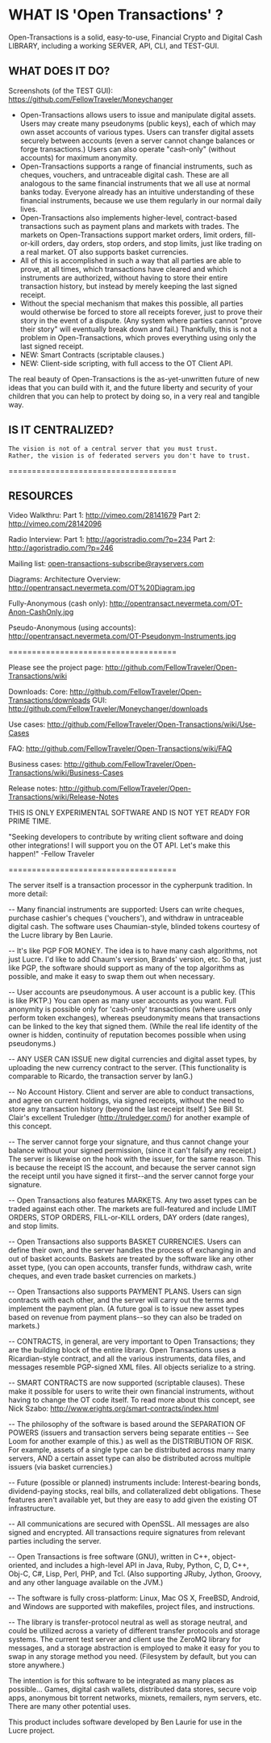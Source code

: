 WHAT IS 'Open Transactions' ?
====================================

Open-Transactions is a solid, easy-to-use, Financial Crypto and Digital Cash LIBRARY, including a working SERVER, API, CLI, and TEST-GUI.

## WHAT DOES IT DO?

Screenshots (of the TEST GUI):
https://github.com/FellowTraveler/Moneychanger

 * Open-Transactions allows users to issue and manipulate digital assets. Users may create many pseudonyms (public keys), each of which may own asset accounts of various types. Users can transfer digital assets securely between accounts (even a server cannot change balances or forge transactions.) Users can also operate "cash-only" (without accounts) for maximum anonymity.
 * Open-Transactions supports a range of financial instruments, such as cheques, vouchers, and untraceable digital cash. These are all analogous to the same financial instruments that we all use at normal banks today. Everyone already has an intuitive understanding of these financial instruments, because we use them regularly in our normal daily lives.
 * Open-Transactions also implements higher-level, contract-based transactions such as payment plans and markets with trades. The markets on Open-Transactions support market orders, limit orders, fill-or-kill orders, day orders, stop orders, and stop limits, just like trading on a real market. OT also supports basket currencies.
 * All of this is accomplished in such a way that all parties are able to prove, at all times, which transactions have cleared and which instruments are authorized, without having to store their entire transaction history, but instead by merely keeping the last signed receipt. 
 * Without the special mechanism that makes this possible, all parties would otherwise be forced to store all receipts forever, just to prove their story in the event of a dispute. (Any system where parties cannot "prove their story" will eventually break down and fail.) Thankfully, this is not a problem in Open-Transactions, which proves everything using only the last signed receipt.
 * NEW: Smart Contracts (scriptable clauses.)
 * NEW: Client-side scripting, with full access to the OT Client API.

The real beauty of Open-Transactions is the as-yet-unwritten future of new ideas that you can build with it, and the future liberty and security of your children that you can help to protect by doing so, in a very real and tangible way.

## IS IT CENTRALIZED?

	The vision is not of a central server that you must trust.
	Rather, the vision is of federated servers you don't have to trust.

====================================

## RESOURCES

Video Walkthru:
Part 1: http://vimeo.com/28141679
Part 2: http://vimeo.com/28142096

Radio Interview:
Part 1: http://agoristradio.com/?p=234
Part 2: http://agoristradio.com/?p=246

Mailing list:
open-transactions-subscribe@rayservers.com

Diagrams:
Architecture Overview: http://opentransact.nevermeta.com/OT%20Diagram.jpg

Fully-Anonymous (cash only): http://opentransact.nevermeta.com/OT-Anon-CashOnly.jpg

Pseudo-Anonymous (using accounts): http://opentransact.nevermeta.com/OT-Pseudonym-Instruments.jpg

====================================

Please see the project page:
http://github.com/FellowTraveler/Open-Transactions/wiki

Downloads:
Core: http://github.com/FellowTraveler/Open-Transactions/downloads
GUI: http://github.com/FellowTraveler/Moneychanger/downloads

Use cases:
http://github.com/FellowTraveler/Open-Transactions/wiki/Use-Cases

FAQ:
http://github.com/FellowTraveler/Open-Transactions/wiki/FAQ

Business cases:
http://github.com/FellowTraveler/Open-Transactions/wiki/Business-Cases

Release notes:
http://github.com/FellowTraveler/Open-Transactions/wiki/Release-Notes


THIS IS ONLY EXPERIMENTAL SOFTWARE AND IS NOT YET READY FOR PRIME TIME.


"Seeking developers to contribute by writing client software and
doing other integrations!  I will support you on the OT API. Let's
make this happen!" -Fellow Traveler


====================================


The server itself is a transaction processor in the cypherpunk
tradition. In more detail:

-- Many financial instruments are supported: Users can write
cheques, purchase cashier's cheques ('vouchers'), and withdraw in
untraceable digital cash. The software uses Chaumian-style, blinded
tokens courtesy of the Lucre library by Ben Laurie.

-- It's like PGP FOR MONEY. The idea is to have many cash
algorithms, not just Lucre. I'd like to add Chaum's version, Brands'
version, etc. So that, just like PGP, the software should support as
many of the top algorithms as possible, and make it easy to swap
them out when necessary.

-- User accounts are pseudonymous. A user account is a public key.
(This is like PKTP.) You can open as many user accounts as you want.
Full anonymity is possible only for 'cash-only' transactions (where
users only perform token exchanges), whereas pseudonymity means that
transactions can be linked to the key that signed them. (While the
real life identity of the owner is hidden, continuity of reputation
becomes possible when using pseudonyms.)

-- ANY USER CAN ISSUE new digital currencies and digital asset
types, by uploading the new currency contract to the server. (This
functionality is comparable to Ricardo, the transaction server by
IanG.)

-- No Account History. Client and server are able to conduct
transactions, and agree on current holdings, via signed receipts,
without the need to store any transaction history (beyond the
last receipt itself.) See Bill St. Clair's excellent Truledger
(http://truledger.com/) for another example of this concept.

-- The server cannot forge your signature, and thus cannot change
your balance without your signed permission, (since it can't falsify
any receipt.) The server is likewise on the hook with the issuer, for
the same reason. This is because the receipt IS the account, and
because the server cannot sign the receipt until you have signed it
first--and the server cannot forge your signature.

-- Open Transactions also features MARKETS. Any two asset types can
be traded against each other. The markets are full-featured and
include LIMIT ORDERS, STOP ORDERS, FILL-or-KILL orders, DAY orders
(date ranges), and stop limits.

-- Open Transactions also supports BASKET CURRENCIES. Users can
define their own, and the server handles the process of exchanging
in and out of basket accounts. Baskets are treated by the software
like any other asset type, (you can open accounts, transfer funds,
withdraw cash, write cheques, and even trade basket currencies on
markets.)

-- Open Transactions also supports PAYMENT PLANS. Users can sign
contracts with each other, and the server will carry out the terms
and implement the payment plan. (A future goal is to issue new asset
types based on revenue from payment plans--so they can also be
traded on markets.)

-- CONTRACTS, in general, are very important to Open Transactions;
they are the building block of the entire library. Open Transactions
uses a Ricardian-style contract, and all the various instruments,
data files, and messages resemble PGP-signed XML files. All objects
serialize to a string.

-- SMART CONTRACTS are now supported (scriptable clauses). These
make it possible for users to write their own financial instruments,
without having to change the OT code itself. To read more about this
concept, see Nick Szabo: http://www.erights.org/smart-contracts/index.html

-- The philosophy of the software is based around the SEPARATION OF
POWERS (issuers and transaction servers being separate entities --
See Loom for another example of this.) as well as the DISTRIBUTION
OF RISK. For example, assets of a single type can be distributed
across many many servers, AND a certain asset type can also be
distributed across multiple issuers (via basket currencies.)

-- Future (possible or planned) instruments include:
Interest-bearing bonds, dividend-paying stocks, real bills, and 
collateralized debt obligations. These features aren't available yet,
but they are easy to add given the existing OT infrastructure.

-- All communications are secured with OpenSSL. All messages are
also signed and encrypted. All transactions require signatures from
relevant parties including the server.

-- Open Transactions is free software (GNU), written in C++,
object-oriented, and includes a high-level API in Java, Ruby,
Python, C, D, C++, Obj-C, C#, Lisp, Perl, PHP, and Tcl. (Also
supporting JRuby, Jython, Groovy, and any other language available
on the JVM.)

-- The software is fully cross-platform: Linux, Mac OS X, FreeBSD,
Android, and Windows are supported with makefiles, project files,
and instructions.

-- The library is transfer-protocol neutral as well as storage
neutral, and could be utilized across a variety of different
transfer protocols and storage systems. The current test server and
client use the ZeroMQ library for messages, and a storage abstraction
is employed to make it easy for you to swap in any storage method
you need. (Filesystem by default, but you can store anywhere.)

The intention is for this software to be integrated as many places
as possible... Games, digital cash wallets, distributed data stores,
secure voip apps, anonymous bit torrent networks, mixnets,
remailers, nym servers, etc. There are many other potential uses.

This product includes software developed by Ben Laurie for use in
the Lucre project.




 
